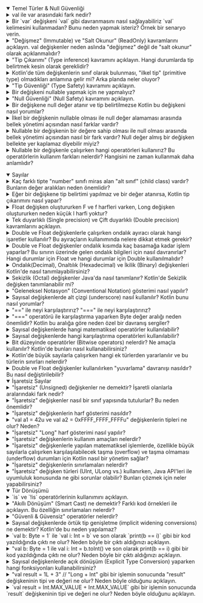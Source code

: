 <details open>
    <summary>Temel Türler & Null Güvenliği</summary>
        <details>
            <summary>
            val ile var arasındaki fark nedir?
            </summary>
            `val` keyword'ü read-only değişkenler tanımlamamıza, `var` keyword'ünü ise içeriğini değiştirmek istediğimiz değişkeni tanımlarken kullanırız.
        </details>
        <details>
            <summary>
            Bir `var` değişkeni `val` gibi davranmasını nasıl sağlayabiliriz `val` kelimesini kullanmadan? Bunu neden yapmak isteriz? Örnek bir senaryo verin.
            </summary>
            Bir `var` keyword'ü ile tanımlanan değişkenin, `val` keyword'ü ile tanımlanmış gibi davranmasını istiyorsak değişkenin set metodunu private olarak tanımlarız. Bunu da yapmak istememizdeki sebep de, projenin başka bir yerinde yani değişkenin bulunduğu class'ın dışında değişkenin değerini değiştirtmek istemememizdir.
            </br>
            Örneğin;

```kotlin
import java.time.LocalDate
import java.time.Period
class Human(){
    var birthDate: LocalDate = LocalDate.of(1998, 2, 4)
    var age: Int = Period.between(birthDate, LocalDate.now()).years
        get() = Period.between(birthDate, LocalDate.now()).years
        private set
}
fun main(){
    val human = Human()
    println(human.birthDate)
    println(human.age)
    // human.age = 22 //Human class'ının age propertysi `var` olmasına rağmen set metodunun erişim belirleyicisi private olduğu için direkt değiştiremiyoruz.
    human.birthDate = LocalDate.of(2002, 2, 4)
    println(human.birthDate)
    println(human.age)
}
```
</br>
        </details>
        <details>
            <summary>
            "Değişmez" (Immutable) ve "Salt Okunur" (ReadOnly) kavramlarını açıklayın. val değişkenler neden aslında "değişmez" değil de "salt okunur" olarak açıklanmalıdır?
            </summary>
            Immutable ifadesi bir değişkenin içerdiği değerin asla değiştirilemeyeceği anlamına gelirken, Read-Only ifadesi ise bir değişkenin set metodunun olmaması anlamına gelir ve get metodunun da döndürdüğü değeri vermesine denir.
            </br>
            Bunu bir örnekle açıklamaya çalışacak olursak;
            
```kotlin
import java.time.LocalDate
import java.time.Period
class Human(){
    var birthDate: LocalDate = LocalDate.of(1998, 2, 4)
    val age: Int
    	get() = calculateAge()
    	// private set // val property'nin setterı olamaz.
    
    fun calculateAge() = Period.between(birthDate, LocalDate.now()).years
}
fun main(){
    val human = Human()
    println(human.birthDate)
    println(human.age)
    human.birthDate = LocalDate.of(2002, 2, 4)
    println(human.birthDate)
    println(human.age)
}
```
   Yukarıdaki örneği inceleyecek olursak `val` keyword'ü ile tanımlanan age değişkeni belirli bir hesaplamanın sonucuna göre içerdiği değer değiştirilebilir. Bu sebeple `val` read-only'dir diyebilmekteyiz.
        </details>
        <details>
            <summary>
            "Tip Çıkarımı" (Type inference) kavramını açıklayın. Hangi durumlarda tip belirtmek kesin olarak gereklidir?
            </summary>
            Type inference kavramı, değişkene değer atanırken derleyici tarafından atanan değerin tipinin anlaşılmasıdır. Nullable bir değer ataması yapacağımız zaman bunu açıkça belirtmeliyiz.
        </details>
        <details>
            <summary>
            Kotlin'de tüm değişkenlerin sınıf olarak bulunması, "ilkel tip" (primitive type) olmadıkları anlamına gelir mi? Arka planda neler oluyor?
            </summary>
            Kotlin dilinde tüm değişkenler sınıf olarak bulunur doğru, ancak değişken nullable değil ise ve primitive tip karşılığı da var ise derleme esnasında yapılan optimizasyon sayesinde ürettiği byte code ile aynı kodun javada primitive tip ile yazılabilen kodun ürettiği byte code'una eş değerdir.
        </details>
        <details>
            <summary>
            "Tip Güvenliği" (Type Safety) kavramını açıklayın.
            </summary>
            Type Safety, program derlenirken değişken tiplerinin doğru aralıkta değer alıp almadığını kontrol eder.
            Örneğin;
            ```var str: String = null // str değişkenimiz nullable olmadığından dolayı programın derlenmesi esnasında type safety gereğince programcı hata alacaktır..``` 
            ```var num: Int = "str".toIntOrNull() // num değişkeni sadece `Number` kabul ettiği için bu örnekte de derlenme sırasında hata alırız.```
        </details>
        <details>
            <summary>
            Bir değişkeni nullable yapmak için ne yapmalıyız?
            </summary>
            Bir değişkeni nullable bir değişken olarak tanımlamak istiyorsak, tanımladığımız değişken tipinin yanına soru işareti (?) koyarız.
            Örneğin;
            ```var nonNullInt: Int = 5 // non-null değişken tanımı```
            ```var nullableInt: Int? = null // nullable değişken tanımı```
        </details>
        <details>
            <summary>
            "Null Güvenliği" (Null Safety) kavramını açıklayın.
            </summary>
            Nullable olarak tanımlanan değişkenin runtime esnasında uygulamanın/projenin çökmemesine sebebiyet vermemesi için null referans sorununun ele alındığı duruma Null Safety denir.
        </details>
        <details>
            <summary>
            Bir değişkene null değer atanır ve tip belirtilmezse Kotlin bu değişkeni nasıl yorumlar?
            </summary>
            Tip çıkarımı yapılamadığı için `Nothing?` olarak tipi belirlenir ve o değişkene bir daha `null` değer dışında atama yapılamayacağı için o değişken `null` olarak kalmaya devam eder.
        </details>
        <details>
            <summary>
            İlkel bir değişkenin nullable olması ile null değer alamaması arasında bellek yönetimi açısından nasıl farklar vardır?
            </summary>
            Nullable bir primitive değişken null bir değer tutabileceği için yani null olabilme ihtimali yüzünden bellekte daha fazla yer kaplar. Non-null değişkenler için ise bu yer ayrılmaz. Bu sebeple non-null değişken tipinin bellekte tutulmasının daha performanslı olduğu söylenebilir.
        </details>
        <details>
            <summary>
            Nullable bir değişkenin bir değere sahip olması ile null olması arasında bellek yönetimi açısından nasıl bir fark vardır? Null değer almış bir değişken bellekte yer kaplamaz diyebilir miyiz?
            </summary>
            Nullable değişkenler referans tipli oldukları için içerisinde bir değer barındırmasa bile adresleri belleğin stack kısmında tutulur. Değişkenin bir değeri olmadığı için belleğin heap kısmı boştur. Sonuç olarak nullable bir değişken içerisinde değer barındırsada barındırmasada bellekte yer kaplar. İçerisinde bir değer varsa daha fazla yer kaplar.
        </details>
        <details>
            <summary>
            Nullable bir değişkenle çalışırken hangi operatörleri kullanırız? Bu operatörlerin kullanım farkları nelerdir? Hangisini ne zaman kullanmak daha anlamlıdır?
            </summary>
            Üç farklı operatör kullanırız. Bunlar; `?.` (Safe Call Operator), `?:` (Elivs Operator) ve `!!` (Not-Null Assertion Operator) operatörleridir.
            `?.` (Safe Call Operator) : nullable bir değişkenin null olup olmadığını kontrol eder ve değişken null değilse işlem yapar. Bu, null referanslarını güvenli bir şekilde işlemek için kullanılır ve null olma durumunda hata almayı önler.
            `?:` (Elivs Operator) : null olabilen bir değişkenin null olması durumunda varsayılan bir değer döndürmek/atamak için kullanılır. Bu, değişkenin null olması durumunda bir varsayılan değeri kullanmanın kısa bir yolunu sağlar.
            `!!` (Not-Null Assertion Operator) : nullable değişkenin null olmadığına dair bir garanti verir. Bu operatörü kullanarak, bir nullable değişkenin değerini non-nullable olarak kabul ederiz ve eğer değişken null ise bir NullPointerException alırız.
        </details>
</details>
<details open>
    <summary>Sayılar</summary>
        <details>
            <summary>
            Kaç farklı tipte "number" sınıfı miras alan "alt sınıf" (child class) vardır? Bunların değer aralıkları neden önemlidir?
            </summary>
            Number sınıfını miras alan 6 adet child class vardır. Bunlar; `Byte`, `Short`, `Int`, `Long`, `Float` ve `Double` sınıflarıdır.
            Byte 8 bit yer kaplar. Değer aralığı ise -128'den +127'ye kadardır.</br>
            Short 16 bit yer kaplar. Değer aralığı ise -32768'den +32767'ye kadardır.</br>
            Int 32 bit yer kaplar. Değer aralığı ise -2,147,483,648'den +2,147,483,647'ye kadardır.</br>
            Long 64 bit yer kaplar. Değer aralığı ise -9,223,372,036,854,775,808'den +9,223,372,036,854,775,807'ye kadardır.</br>
            Float 32 bit yer kaplar. Değer aralığı ise 1.40129846432481700e-45F'den 3.40282346638528860e+38F'e kadardır.</br>
            Double 64 bit yer kaplar. Değer aralığı ise 4.94065645841246544e-324'den 1.79769313486231570e+308'e kadardır.
        </details>
        <details>
            <summary>
            Eğer bir değişkene tip belirtimi yapılmaz ve bir değer atanırsa, Kotlin tip çıkarımını nasıl yapar?
            </summary>
            Bir değişkene tip belirtimi yapılmadığında ve bir değer atanırsa, Kotlin derleyicisi, atanan değere bakarak uygun veri türünü çıkarır. Örneğin atanan değer bir sayı ise bunun hangi değer aralığında olduğuna göre derleyici değişkenin tipini belirler.
        </details>
        <details>
            <summary>
            Float değişken oluştururken F ve f harfleri varken, Long değişken oluştururken neden küçük l harfi yoktur?
            </summary>
            Bazı fontlarda küçük l harfi 1 sayısına benzediği için karmaşıklığı engellemek için alınan önlem olarak düşünülebilir.
        </details>
        <details>
            <summary>
            Tek duyarlıklı (Single precision) ve Çift duyarlıklı (Double precision) kavramlarını açıklayın.
            </summary>
            Tek duyarlıklı (Single Precision) ve Çift duyarlıklı (Double Precision), kayan noktalı sayıları temsil etme yöntemleridir. Tek duyarlıklı format, 32 bitlik bir bellek alanında depolanırken, çift duyarlıklı format 64 bitlik bir bellek alanında depolanır. Çift duyarlıklı format, daha büyük bir veri aralığına ve daha yüksek bir kesinliğe sahipken, tek duyarlıklı format daha küçük bir veri aralığı ve daha düşük bir kesinlik sunar. Bu nedenle, kullanılan uygulamanın gereksinimlerine ve bellek / performans dengesine bağlı olarak tercih edilirler.
        </details>
        <details>
            <summary>
            Double ve Float değişkenlerle çalışırken ondalık ayıracı olarak hangi işaretler kullanılır? Bu ayıraçların kullanımında nelere dikkat etmek gerekir?
            </summary>
            Bazı ülkelerde ondalık ayıraç olarak nokta işareti kullanılırken, bazılarında virgül kullanılır. Bu nedenle, uygulamanın kullanılacağı hedef kitlenin coğrafi konumuna bağlı olarak uygun ondalık ayıraçlarının kullanılması önemlidir. Kotlin'de, ondalık sayılar varsayılan olarak Double türüne atanır. Float türünde bir değer atanmak istenirse, sayının sonuna f veya F harfi eklenmelidir. Bu, derleyicinin sayının Float türü olduğunu anlamasını sağlar.
        </details>
        <details>
            <summary>
            Double ve Float değişkenler ondalık kısımda kaç basamağa kadar işlem yaparlar? Bu sınırın üzerinde gelen ondalık bilgileri için nasıl davranırlar? Hangi durumlar için Float ve hangi durumlar için Double kullanılmalıdır?
            </summary>
            Float: 32 bitlik bellek alanında depolanır. Yaklaşık olarak 6-7 basamağa kadar kesinlik sağlar. Daha küçük bir veri aralığı ve daha düşük bir kesinlik sunar. Bellek tasarrufu veya hız gereksinimi olan işlemlerde kullanılabilir.
            Double: 64 bitlik bellek alanında depolanır. Yaklaşık olarak 15 basamağa kadar kesinlik sağlar. Daha büyük bir veri aralığı ve daha yüksek bir kesinlik sunar. Bilimsel hesaplamalar finansal işlemler gibi yüksek kesinlik gerektiren alanlarda tercih edilir.
        </details>
        <details>
            <summary>
            Ondalık(Decimal), Onaltılık (Hexadecimal) ve İkilik (Binary) değişkenleri Kotlin'de nasıl tanımlayabilirsiniz?
            </summary>
            Ondalık sayılar, varsayılan olarak Kotlin'de tanımlanır. Örnek olarak:</br>
            val decimalNumber: Int = 42
            </br>---</br>
            Onaltılık sayıları tanımlamak için sayının başına 0x ön eki eklemeniz gerekir. Örnek olarak:</br>
            val hexadecimalNumber: Int = 0x2A
            </br>---</br>
            İkilik sayıları tanımlamak için sayının başına 0b ön eki eklemeniz gerekir. Örnek olarak:</br>
            val binaryNumber: Int = 0b101010
        </details>
        <details>
            <summary>
            Sekizlik (Octal) değişkenler Java'da nasıl tanımlanır? Kotlin'de Sekizlik değişken tanımlanabilir mi?
            </summary>
            Java'da sekizlik (octal) sayıları tanımlamak için sayının başına 0 ön eki eklemeniz gerekir. Ancak Kotlin'de bu doğrudan desteklenmez. Örneğin, Java'da sekizlik bir sayıyı tanımlamak için:</br>
            int octalNumber = 052; // Bu 42 ondalık sayısına karşılık gelir
        </details>
        <details>
            <summary>
            "Geleneksel Notasyon" (Conventional Notation) gösterimi nasıl yapılır?
            </summary>
            Geleneksel notasyonu aşağıdaki gibi basitçe oluştururken;
            val num1 = 0.42 // 0.42
            Bilimsel notasyonlu tanımlamayı aşağıdaki gibi tanımlarız;
            val num2 = 4.2*10e-2 // 0.42
            İkisininde çıktısı aynı. Bilimsel hesaplamaları projemizde kullanmayacaksak gelenksel tanımlamayı yapmak daha efektif olacaktır.
        </details>
        <details>
            <summary>
            Sayısal değişkenlerde alt çizgi (underscore) nasıl kullanılır? Kotlin bunu nasıl yorumlar?
            </summary>
            Kotlin'de sayısal değerlerde alt çizgi (underscore) kullanımı, sayıları daha okunabilir hale getirmek için kullanılan bir biçimlendirme tekniğidir. Bu, özellikle büyük sayılarla çalışırken veya sayıları gruplara bölerken faydalı olabilir. Sayıları daha kolay anlaşılabilir hale getirmek için alt çizgilerle binlik gruplara ayırabilirsiniz. Örneğin:</br>
            val population = 7_874_965_825</br>
            val pi = 3.141_592_653
        </details>
        <details>
            <summary>
            "==" ile neyi karşılaştırırız? "===" ile neyi karşılaştırırız?
            </summary>
            "==" operatörü ile iki değişkenin içerisinde barındığı değerin aynı olup olmadığını, "===" operatörü ile de iki değişkenin memory'de aynı adresi referans edip etmediğini kontrol ederiz.
        </details>
        <details>
            <summary>
            "===" operatörü ile karşılaştırma yaparken Byte değer aralığı neden önemlidir? Kotlin bu aralığa göre neden özel bir davranış sergiler?
            </summary>
            Kotlin Byte aralığı içerisindeki bir değeri tutan değişkenlerin adreslerini tek bir yer işaret edecek şekilde optimize eder. Bunun nedeni sık kullanılan sayıları tek bir yerde tutarak memory kullanımını azaltmayı amaçlar.
        </details>
        <details>
            <summary>
            Sayısal değişkenlerde hangi matematiksel operatörler kullanılabilir?
            </summary>
            Toplama operatörü (+) : Toplama işlemi yapar.</br>
            Çıkarma operatörü (-) : Çıkarma işlemi yapar.</br>
            Çarpma operatörü (*) : Çarpma işlemi yapar.</br>
            Bölme operatörü (/) : Bölme işlemi yapar.</br>
            Mod alma operatörü (%) : Birinci sayının ikinci sayıya bölümünden kalanı hesaplar.
        </details>
        <details>
            <summary>
            Sayısal değişkenlerde hangi karşılaştırma operatörleri kullanılabilir?
            </summary>
            Büyüktür (>): Sol tarafındaki değerin sağ tarafındakinden büyük olup olmadığını kontrol eder.</br>
            Büyük Eşittir (>=): Sol tarafındaki değerin sağ tarafındakine eşit veya büyük olup olmadığını kontrol eder.</br>
            Küçüktür (<): Sol tarafındaki değerin sağ tarafındakinden küçük olup olmadığını kontrol eder.</br>
            Küçük Eşittir (<=): Sol tarafındaki değerin sağ tarafındakine eşit veya küçük olup olmadığını kontrol eder.</br>
            Eşittir (==): İki değerin birbirine eşit olup olmadığını kontrol eder.</br>
            Eşit Değildir (!=): İki değerin birbirine eşit olmadığını kontrol eder.</br>
            Referans Eşittir (===) : İki değişkenin referans ettiği adresin aynı olup olmadığını kontrol eder.</br>
            Referans Eşit Değildir (!==) : İki değişkenin referans ettiği adresin aynı olmadığını kontrol eder.</br>
            is: Bir nesnenin belirli bir tipe ait olup olmadığını kontrol eder.</br>
            !is: Bir nesnenin belirli bir tipe ait olmadığını kontrol eder.
        </details>
        <details>
            <summary>
            Bit düzeyinde operatörler (Bitwise operators) nelerdir? Ne amaçla kullanılır? Kotlin'de bunları nasıl kullanabilirsiniz?
            </summary>
                AND (&): İki biti AND işlemine tabi tutar. İki bit de 1 ise sonuç 1 olur, aksi halde sonuç 0 olur.</br>
                OR (|): İki biti OR işlemine tabi tutar. En az bir bit 1 ise sonuç 1 olur, aksi halde sonuç 0 olur.</br>
                XOR (^): İki biti XOR işlemine tabi tutar. İki bit farklı ise sonuç 1 olur, aynı ise sonuç 0 olur.</br>
                NOT (~): Bir bitin tersini alır. Yani, 0 ise 1 yapar, 1 ise 0 yapar.</br>
                Left Shift (<<): Bir sayıyı belirtilen sayıda bit sola kaydırır.</br>
                Right Shift (>>): Bir sayıyı belirtilen sayıda bit sağa kaydırır.</br></br>
                val a = 0b1010 // 10</br>
                val b = 0b1100 // 12</br>
                val resultAnd = a and b // 8</br>
                val resultOr = a or b // 14</br>
                val resultXor = a xor b // 6</br>
                val resultNot = a.inv() // -11 (içerideki bit sayısına bağlı olarak tüm bitleri ters çevirir)</br>
                val leftShiftResult = a shl 2 // 40 (101000)</br>
                val rightShiftResult = b shr 1 // 6 (110)</br>
        </details>
        <details>
            <summary>
            Kotlin'de büyük sayılarla çalışırken hangi ek türlerden yararlanılır ve bu türlerin sınırları nelerdir?
            </summary>
            Kotlin'de büyük sayılarla çalışırken genellikle `BigInteger` ve `BigDecimal` gibi ek türlerden yararlanılır. Bu türler, standart veri türlerinin sınırlarını aşan büyük sayılarla çalışmak için kullanılır.</br>
            BigInteger, tam sayılar için kullanılır ve sınırsız büyüklükte tamsayı değerlerini temsil eder.</br>
            Örnek: val bigInt = BigInteger("1234567890123456789012345678901234567890")
            </br>---</br>
            BigDecimal, ondalık sayılar için kullanılır ve yüksek hassasiyete sahip hesaplamalar yapmak için kullanılır.</br>
            BigDecimal değerleri, sayısal ifadelerin sonuna "BD" veya "bd" ekleyerek oluşturulabilir.</br>
            Örnek: val bigDecimal = BigDecimal("1234567890.12345678901234567890BD")
        </details>
        <details>
            <summary>
            Double ve Float değişkenler kullanılırken "yuvarlama" davranışı nasıldır? Bu nasıl değiştirilebilir?
            </summary>
            Kotlin'de Double ve Float veri türlerindeki varsayılan yuvarlama davranışı IEEE 754 standartlarına uygundur. Ancak, farklı yuvarlama stratejileri gerektiren durumlarda, özel işlevler veya matematiksel kütüphaneler kullanılabilir. Örneğin, round(), ceil(), floor() gibi işlevler, sayıları belirli yuvarlama stratejilerine göre yuvarlar:</br>
            round(): En yakın tam sayıya yuvarlar.</br>
            ceil(): En yakın üst tam sayıya yuvarlar.</br>
            floor(): En yakın alt tam sayıya yuvarlar.</br>
            Bu işlevler, belirli yuvarlama stratejilerini uygulamak için kullanılabilir.
        </details>
</details>
<details open>
    <summary>
    İşaretsiz Sayılar
    </summary>
        <details>
            <summary>
            "İşaretsiz" (Unsigned) değişkenler ne demektir? İşaretli olanlarla aralarındaki fark nedir?
            </summary>
            İşaretsiz değişkenler, 0 veya pozitif sayıları barındırabilen değişken türleridir.
        </details>
        <details>
            <summary>
            "İşaretsiz" değişkenler nasıl bir sınıf yapısında tutulurlar? Bu neden önemlidir?
            </summary>
            İşaretsiz (unsigned) değişkenler, Kotlin'de "value class" olarak tanımlanır. Bu, değerlerinin bellekte primitive tipler gibi saklandığı anlamına gelir. Bu yapı, işaretsiz sayıların doğrudan bellek tarafından tutulmasını sağlar, bu da daha performanslı ve daha az bellek tüketen işlemler gerçekleştirmelerini sağlar. Bu, işaretsiz sayıların daha verimli bir şekilde kullanılmasını sağlar.
        </details>
        <details>
            <summary>
            "İşaretsiz" değişkenlerin harf gösterimi nasıldır?
            </summary>
            Bir "işaretsiz" değişken tanımlaması yapmak istiyorsak atadığımız değerin sonuna 'u' veya 'U' harfini koymalıyız. Örneğin;</br>
            val unsignedInt = 42u</br>
            val signedInt = 4
        </details>
        <details>
            <summary>
            "val a1 = 42u ve val a2 = 0xFFFF_FFFF_FFFFu" değişkenlerin tipleri ne olur? Neden?
            </summary>
            Tip çıkarımı(Type Inference)'na göre 42 Integer veri tipi aralığında olduğu ve sonunda `u` harfi olduğu için a1 değişkenin tipi UInt'dir.</br>
            Aynı şekilde tip çıkarımı(type inference)'na göre 0xFFFF_FFFF_FFFF sayısı Integer değer aralığını aşıp Long değer aralığına girdiği için ve sonunda `u` harfi olduğu için a2 değişkenin tipi ULong'dur.
        </details>
        <details>
            <summary>
            "İşaretsiz" "Long" harf gösterimi nasıl yapılır?
            </summary>
            "İşaretsiz" "Long" harf gösterimini `uL` veya `UL` harflerini kullanarak yaparız.
        </details>
        <details>
            <summary>
            "İşaretsiz" değişkenlerin kullanım amaçları nelerdir?
            </summary>
            İşaretsiz (unsigned) değişkenlerin kullanım amaçları:</br>
            Bellek Tasarrufu: İşaretsiz değişkenler, yalnızca pozitif değerleri temsil eder ve işaretli değişkenlere göre daha geniş bir pozitif aralığı kapsar. Bu durum, bellek kullanımını azaltır.</br>
            Veri Doğruluğu: Belirli durumlarda, bir değişkenin negatif olamayacağı veya belirli bir sınıra kadar olabileceği bilinir. İşaretsiz değişkenler, bu tür kısıtlamaları belirlemek ve veri doğruluğunu artırmak için kullanılabilir.
        </details>
        <details>
            <summary>
            "İşaretsiz" değişkenlerle yapılan matematiksel işlemlerde, özellikle büyük sayılarla çalışırken karşılaşılabilecek taşma (overflow) ve taşma olmaması (underflow) durumları için Kotlin nasıl bir yönetim sağlar?
            </summary>
            Kotlin, işaretsiz değişkenlerle yapılan matematiksel işlemlerde taşma (overflow) ve taşma olmaması (underflow) durumları için otomatik bir yönetim sağlamaz. Bu durum, programcıların bu tür durumları kontrol etmesi ve gerektiğinde uygun önlemleri alması gerektiğini gösterir. İşaretsiz değişkenlerin sınırlarını aşma riski bulunduğundan, büyük sayılarla çalışırken dikkatli olunmalı ve sonuçlar kontrol edilmelidir. Bu önlemler, beklenmedik sonuçları ve hatalı hesaplamaları önlemeye yardımcı olabilir.
        </details>
        <details>
            <summary>
            "İşaretsiz" değişkenlerin sınırlamaları nelerdir?
            </summary>
            UByte Min Value : 0 - UByte Max Value : 255</br>
            UShort Min Value : 0 - UShort Max Value : 65535</br>
            UInt Min Value : 0 - UInt Max Value : 4294967295</br>
            ULong Min Value : 0 - ULong Max Value : 18446744073709551615</br>
        </details>
        <details>
            <summary>
            "İşaretsiz" değişken türleri (UInt, ULong vs.) kullanırken, Java API'leri ile uyumluluk konusunda ne gibi sorunlar olabilir? Bunları çözmek için neler yapabilirsiniz?
            </summary>
            İşaretsiz (unsigned) değişken türleriyle (UInt, ULong vb.) Java API'leri arasında uyumluluk sorunları ortaya çıkabilir. Bu sorunların başlıca nedeni, Kotlin'deki işaretsiz değişkenlerin kullanımıyla Java'nın işaretli tamsayılarının kullanımı arasındaki farklılıklardır. Kotlin'deki işaretsiz değişkenler taşma (overflow) durumlarını otomatik olarak ele almadığından, büyük sayılarla yapılan işlemlerde Java API'leriyle uyumsuzluklar meydana gelebilir. Bu tür uyumluluk sorunlarını çözmek için uygun veri türlerinin seçilmesi, veri dönüşümlerinin yapılması ve dikkatli kodlama ve test süreci izlenmesi önemlidir. Bu yaklaşımlar, işaretsiz değişkenlerin Java API'leriyle uyumlu bir şekilde kullanılmasını sağlayabilir.
        </details>
</details>
<details open>
    <summary>
    Tür Dönüşümü
    </summary>
        <details>
            <summary>
            `is` ve `!is` operatörlerinin kullanımını açıklayın.
            </summary>
            `is` operatörü, bir nesnenin belirli bir türde olup olmadığını kontrol eder.  
            `!is` operatörü ise bir nesnenin belirli bir türde olmadığını kontrol eder.  
        </details>
        <details>
            <summary>
            "Akıllı Dönüşüm" (Smart Cast) ne demektir? Farklı kod örnekleri ile açıklayın. Bu özelliğin sınırlamaları nelerdir?
            </summary>
            Smart cast, bir değişkenin tipinin otomatik olarak dönüştürülmesidir. Örneğin aşağıdaki kodda if şartı sağlanırsa `any` değişkeninin bir String olduğu o if scope'u boyunca bilinecek ve String metotları kullanılabilir hale gelecektir.</br>
<code>
fun main() {
    val any: Any = "Hello"
    if (any is String){
        println(any.length)
    }
}
</code>
        </details>
        <details>
            <summary>
            "Güvenli & Güvensiz" operatörler nelerdir?
            </summary>
            Güvensiz Dönüşüm (`as` Operatörü): Bir nesneyi belirli bir tipe dönüştürmek için kullanılır. Ancak, dönüşüm başarısız olursa `ClassCastException` hatası alınır ve program çökebilir. Örnek:</br>
<code>
val x: String = y as String // Bu dönüşüm güvensizdir ve hata meydana gelirse program çökebilir.
</code>
</br>
            Güvenli Dönüşüm (`as?` Operatörü): Bir nesneyi belirli bir tipe güvenli bir şekilde dönüştürmek için kullanılır. Dönüşüm başarısız olursa, `null` değeri dönüşür ve programın çökmesi önlenir. Örnek:</br>
<code>
val x: String? = y as? String // Bu güvenli bir dönüşümdür, dönüşüm başarısız olursa x'e null atanır ve program çökmez.
</code>
        </details>
        <details>
            <summary>
            Sayısal değişkenlerde örtük tip genişletme (implicit widening conversions) ne demektir? Kotlin'de bu neden yapılamaz?
            </summary>
            Implicit widening conversions, değer aralığı daha küçük olan değişken tipinin, değer aralığı daha büyük olan değişken tipine dönüştürülmesine denir. Örneğin Byte tipinde olan bir değişkenin değerinin Short tipinde bir değişkene atanmasıdır. Bu Kotlin'de ancak explicit şekilde yani açık bir şekilde .toShort() gibi dönüştürme metotlarıyla gerçekleştirilebilir.
        </details>
        <details>
            <summary>
            `val b: Byte = 1` ile `val i: Int = b` ve son olarak `print(b == i)` gibi bir kod yazıldığında çıktı ne olur? Neden böyle bir çıktı aldığınızı açıklayın.
            </summary>
            Compile error alırız. Çünkü Kotlin programlama dilinde bir değişkenin tipine uygun şekilde değer ataması yapılmalıdır. Atanan değişken değeri açıkça `cast` edilmelidir. `b` değişkeninin değeri `i` değişkenine atanırken açık bir şekilde Int tipine dönüştürülseydi atanırken bir sorun yaşanmayacaktı. if içerisindeki değişken tiplerinin karşılaştırılabilmesi için aynı tipte olması gerektiğini düşünecek olursak aynı `cast` işlemi burada da yapılmalıydı.
        </details>
        <details>
            <summary>
            "val b: Byte = 1 ile val i: Int = b.toInt() ve son olarak print(b == i) gibi bir kod yazıldığında çıktı ne olur? Neden böyle bir çıktı aldığınızı açıklayın.
            </summary>
            Bir üstteki soruda cevabı vermiştik aslında. Ancak burada da belirtelim; if içerisinde karşılaştırılan sayı değerleri tutan değişken tiplerinin aynı olması gerekir.
        </details>
        <details>
            <summary>
            Sayısal değişkenlerde açık dönüşüm (Explicit Type Conversion) yaparken hangi fonksiyonları kullanabilirsiniz?
            </summary>
            Açık dönüşüm (explicit type conversion) için Kotlin'de kullanılan fonksiyonlar şunlardır:</br>
1. `toByte()`: Bir sayısal değeri `Byte` türüne dönüştürür.</br>
2. `toShort()`: Bir sayısal değeri `Short` türüne dönüştürür.</br>
3. `toInt()`: Bir sayısal değeri `Int` türüne dönüştürür.</br>
4. `toLong()`: Bir sayısal değeri `Long` türüne dönüştürür.</br>
5. `toFloat()`: Bir sayısal değeri `Float` türüne dönüştürür.</br>
6. `toDouble()`: Bir sayısal değeri `Double` türüne dönüştürür.</br>
Bu fonksiyonlar, belirtilen sayısal türler arasında açık bir dönüşüm yapmak için kullanılır ve Kotlin'in güvenli tür dönüşümü politikasını takip eder.
        </details>
        <details>
            <summary>
            "val result = 1L + 3" // "Long + Int" gibi bir işlemin sonucunda "result" değişkeninin tipi ve değeri ne olur? Neden böyle olduğunu açıklayın.
            </summary>
            Kotlin'de, işlem yaptığınız veri tipleri arasında uyumlu bir tür dönüşümü varsa, işlemin sonucu daha büyük bir türe dönüştürülür. Bu durumda, Long ve Int veri tipleri arasında uyumlu bir dönüşüm vardır ve işlem sonucu Long türüne dönüştürülür.
        </details>
        <details>
            <summary>
            `val result = Int.MAX_VALUE + Int.MAX_VALUE` gibi bir işlemin sonucunda `result` değişkeninin tipi ve değeri ne olur? Neden böyle olduğunu açıklayın.
            </summary>
            Bu işlemde, Int.MAX_VALUE + Int.MAX_VALUE ifadesi iki Int türündeki değerin toplanmasıyla oluşur. Ancak, bu işlem sonucu bir Int türünde tutulamayacak kadar büyük olacaktır ve sonuç olarak, taşma (overflow) olacaktır ve `result`ın değeri doğru olmayacaktır.
        </details>
</details>